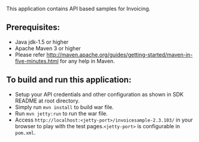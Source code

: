 This application contains API based samples for Invoicing. 

Prerequisites:
---------------
*	Java jdk-1.5 or higher
*	Apache Maven 3 or higher
* Please refer http://maven.apache.org/guides/getting-started/maven-in-five-minutes.html for any help in Maven.

To build and run this application:
----------------------------------

*   Setup your API credentials and other configuration as shown in SDK README at root directory.
*	Simply run `mvn install` to build war file.
*	Run `mvn jetty:run` to run the war file.
*	Access `http://localhost:<jetty-port>/invoicesample-2.3.103/` in your browser to play with the test pages.`<jetty-port>` is configurable in `pom.xml`.
